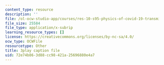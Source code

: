 ```yaml
---
content_type: resource
description: ''
file: /ol-ocw-studio-app/courses/res-10-s95-physics-of-covid-19-transmission-fall-2020/72e74b863d88cc98421a25696880e4a7_ysEeFyNjnkQ.srt
file_size: 25584
file_type: application/x-subrip
learning_resource_types: []
license: https://creativecommons.org/licenses/by-nc-sa/4.0/
ocw_type: OCWFile
resourcetype: Other
title: 3play caption file
uid: 72e74b86-3d88-cc98-421a-25696880e4a7
---
```

